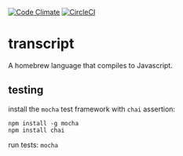 [![Code Climate](https://codeclimate.com/github/ehemsley/transcript/badges/gpa.svg)](https://codeclimate.com/github/ehemsley/transcript) [![CircleCI](https://circleci.com/gh/ehemsley/transcript.svg?style=svg)](https://circleci.com/gh/ehemsley/transcript)

# transcript
A homebrew language that compiles to Javascript.

## testing
install the `mocha` test framework with `chai` assertion:
```
npm install -g mocha
npm install chai
```

run tests: `mocha`
